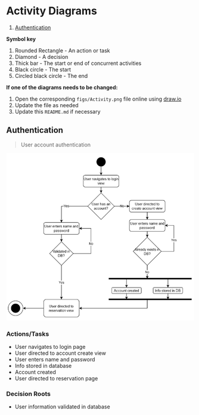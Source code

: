 # Activity Diagrams

1. [Authentication](#Authentication)

**Symbol key**
1. Rounded Rectangle - An action or task
2. Diamond - A decision
3. Thick bar - The start or end of concurrent activities
4. Black circle - The start
5. Circled black circle - The end

**If one of the diagrams needs to be changed:**
1. Open the corresponding `figs/Activity.png` file online using [draw.io](https://draw.io)
2. Update the file as needed
3. Update this `README.md` if necessary

## Authentication

> User account authentication

![Authentication](figs/Authentication.png)

### Actions/Tasks
- User navigates to login page
- User directed to account create view
- User enters name and password
- Info stored in database
- Account created
- User directed to reservation page

### Decision Roots
- User information validated in database